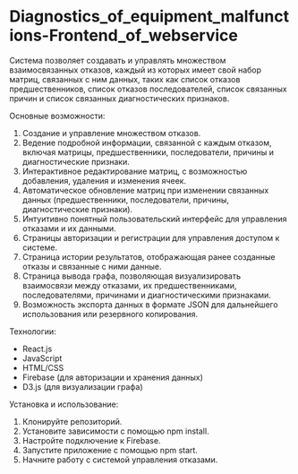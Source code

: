 # Diagnostics_of_equipment_malfunctions-Frontend_of_webservice
Система позволяет создавать и управлять множеством взаимосвязанных отказов, каждый из которых имеет свой набор матриц, связанных с ним данных, таких как список отказов предшественников, список отказов последователей, список связанных причин и список связанных диагностических признаков.

Основные возможности:
1. Создание и управление множеством отказов.
2. Ведение подробной информации, связанной с каждым отказом, включая матрицы, предшественники, последователи, причины и диагностические признаки.
3. Интерактивное редактирование матриц, с возможностью добавления, удаления и изменения ячеек.
4. Автоматическое обновление матриц при изменении связанных данных (предшественники, последователи, причины, диагностические признаки).
5. Интуитивно понятный пользовательский интерфейс для управления отказами и их данными.
6. Страницы авторизации и регистрации для управления доступом к системе.
7. Страница истории результатов, отображающая ранее созданные отказы и связанные с ними данные.
8. Страница вывода графа, позволяющая визуализировать взаимосвязи между отказами, их предшественниками, последователями, причинами и диагностическими признаками.
9. Возможность экспорта данных в формате JSON для дальнейшего использования или резервного копирования.

Технологии:
- React.js
- JavaScript
- HTML/CSS
- Firebase (для авторизации и хранения данных)
- D3.js (для визуализации графа)

Установка и использование:
1. Клонируйте репозиторий.
2. Установите зависимости с помощью npm install.
3. Настройте подключение к Firebase.
4. Запустите приложение с помощью npm start.
5. Начните работу с системой управления отказами.
